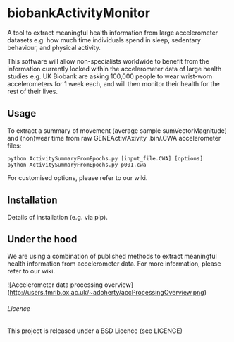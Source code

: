 biobankActivityMonitor
======================

A tool to extract meaningful health information from large accelerometer 
datasets e.g. how much time individuals spend in sleep, sedentary behaviour,
and physical activity.

This software will allow non-specialists worldwide to benefit from the 
information currently locked within the accelerometer data of large health 
studies e.g. UK Biobank are asking 100,000 people to wear wrist-worn 
accelerometers for 1 week each, and will then monitor their health for the 
rest of their lives.


<h2>Usage</h2>
To extract a summary of movement (average sample sumVectorMagnitude) and 
(non)wear time from raw GENEActiv/Axivity .bin/.CWA accelerometer files:

```
python ActivitySummaryFromEpochs.py [input_file.CWA] [options]
python ActivitySummaryFromEpochs.py p001.cwa
```

For customised options, please refer to our wiki.


<h2>Installation</h2>
Details of installation (e.g. via pip).


<h2>Under the hood</h2>
We are using a combination of published methods to extract meaningful health
information from accelerometer data. For more information, please refer to our 
wiki.

![Accelerometer data processing overview]
(http://users.fmrib.ox.ac.uk/~adoherty/accProcessingOverview.png)


<h6>Licence</h6>
This project is released under a BSD Licence (see LICENCE)
